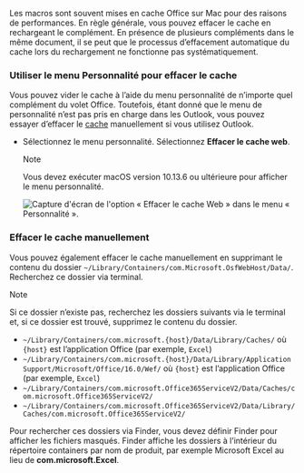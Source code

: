 Les macros sont souvent mises en cache Office sur Mac pour des raisons de performances. En règle générale, vous pouvez effacer le cache en rechargeant le complément. En présence de plusieurs compléments dans le même document, il se peut que le processus d’effacement automatique du cache lors du rechargement ne fonctionne pas systématiquement.

### <a name="use-the-personality-menu-to-clear-the-cache"></a>Utiliser le menu Personnalité pour effacer le cache

Vous pouvez vider le cache à l’aide du menu personnalité de n’importe quel complément du volet Office. Toutefois, étant donné que le menu de personnalité n’est pas pris en charge dans les Outlook, vous pouvez essayer d’effacer le [cache](#clear-the-cache-manually) manuellement si vous utilisez Outlook.

- Sélectionnez le menu personnalité. Sélectionnez **Effacer le cache web**.
    > [!NOTE]
    > Vous devez exécuter macOS version 10.13.6 ou ultérieure pour afficher le menu personnalité.

    ![Capture d'écran de l'option « Effacer le cache Web » dans le menu « Personnalité ».](../images/mac-clear-cache-menu.png)

### <a name="clear-the-cache-manually"></a>Effacer le cache manuellement

Vous pouvez également effacer le cache manuellement en supprimant le contenu du dossier `~/Library/Containers/com.Microsoft.OsfWebHost/Data/`. Recherchez ce dossier via terminal.

> [!NOTE]
> Si ce dossier n’existe pas, recherchez les dossiers suivants via le terminal et, si ce dossier est trouvé, supprimez le contenu du dossier.
>
> - `~/Library/Containers/com.microsoft.{host}/Data/Library/Caches/` où `{host}` est l’application Office (par exemple, `Excel`)
> - `~/Library/Containers/com.microsoft.{host}/Data/Library/Application Support/Microsoft/Office/16.0/Wef/` où `{host}` est l’application Office (par exemple, `Excel`)
> - `~/Library/Containers/com.microsoft.Office365ServiceV2/Data/Caches/com.microsoft.Office365ServiceV2/`
> - `~/Library/Containers/com.microsoft.Office365ServiceV2/Data/Library/Caches/com.microsoft.Office365ServiceV2/`
>
> Pour rechercher ces dossiers via Finder, vous devez définir Finder pour afficher les fichiers masqués. Finder affiche les dossiers à l’intérieur du répertoire containers par nom de produit,  par exemple Microsoft Excel au lieu de **com.microsoft.Excel**.